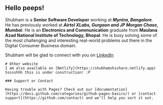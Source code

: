 ## Hello peeps!

Shubham is a **Senior Software Developer** working at **_Myntra, Bangalore_**. He has previously worked at **_Airtel XLabs, Gurgaon and JP Morgan Chase, Mumbai_**. He is an **Electronics and Communication** graduate from **Maulana Azad National Institute of Technology, Bhopal**. He is busy solving some of the most challenging and interesting real-world problems out there in the Digital Consumer Business domain.

Shubham will be glad to connect with you on [LinkedIn](https://www.linkedin.com/in/shubhamshivhare)


```
# Other website
I am also available on [Netlify](https://shubhamshivhare.netlify.app)
Ssssshhh this is under construction! :P

### Support or Contact

Having trouble with Pages? Check out our [documentation](https://docs.github.com/categories/github-pages-basics/) or [contact support](https://github.com/contact) and we’ll help you sort it out.
